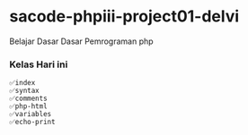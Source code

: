 # sacode-phpiii-project01-delvi
Belajar Dasar Dasar Pemrograman php

### Kelas Hari ini
	✅index
	✅syntax
	✅comments
	✅php-html
	✅variables
	✅echo-print